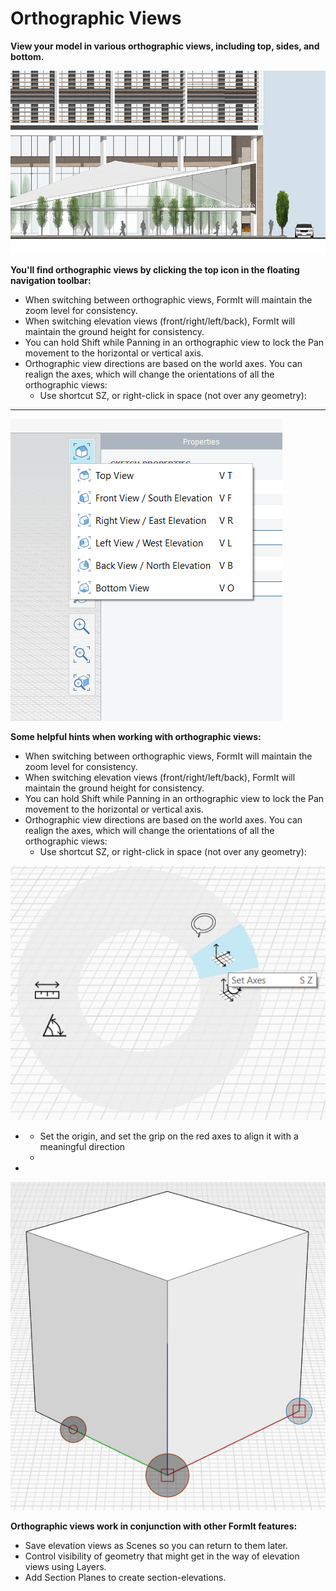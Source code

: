 # Orthographic Views

**View your model in various orthographic views, including top, sides, and bottom.**

![](../.gitbook/assets/assets-lud0saywlwiiwtsyxln-lz8z9qho5mxvikgyqd7-lz8d5ypbls_vombtwlr-infotainment_2016_product_02.png)

**You'll find orthographic views by clicking the top icon in the floating navigation toolbar:**

* When switching between orthographic views, FormIt will maintain the zoom level for consistency.
* When switching elevation views \(front/right/left/back\), FormIt will maintain the ground height for consistency.
* You can hold Shift while Panning in an orthographic view to lock the Pan movement to the horizontal or vertical axis.
* Orthographic view directions are based on the world axes. You can realign the axes, which will change the orientations of all the orthographic views:
  * Use shortcut SZ, or right-click in space \(not over any geometry\):
* *  * 

![](../.gitbook/assets/assets-lud0saywlwiiwtsyxln-lz8whhkvjebgwzoqhqt-lz8xreyte3jnnyb10ce-floating-nav_flyout.PNG)



**Some helpful hints when working with orthographic views:**

* When switching between orthographic views, FormIt will maintain the zoom level for consistency.
* When switching elevation views \(front/right/left/back\), FormIt will maintain the ground height for consistency.
* You can hold Shift while Panning in an orthographic view to lock the Pan movement to the horizontal or vertical axis.
* Orthographic view directions are based on the world axes. You can realign the axes, which will change the orientations of all the orthographic views:
  * Use shortcut SZ, or right-click in space \(not over any geometry\): 

![](../.gitbook/assets/set-axes_context.PNG)



* * Set the origin, and set the grip on the red axes to align it with a meaningful direction
  * 
* 
![](../.gitbook/assets/set-axes.PNG)

**Orthographic views work in conjunction with other FormIt features:**

* Save elevation views as Scenes so you can return to them later.
* Control visibility of geometry that might get in the way of elevation views using Layers.
* Add Section Planes to create section-elevations.

